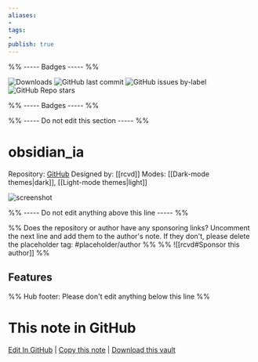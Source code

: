 ```yaml
---
aliases:
- 
tags: 
- 
publish: true
---
```


%% ----- Badges ----- %%

![Downloads](https://img.shields.io/badge/downloads-31475-573E7A?style=for-the-badge&logo=)
![GitHub last commit](https://img.shields.io/github/last-commit/rcvd/obsidian_ia?color=573E7A&label=last%20update&logo=github&style=for-the-badge)
![GitHub issues by-label](https://img.shields.io/github/issues/rcvd/obsidian_ia/help%20wanted?color=573E7A&logo=github&style=for-the-badge) 
![GitHub Repo stars](https://img.shields.io/github/stars/rcvd/obsidian_ia?color=573E7A&logo=github&style=for-the-badge)

%% ----- Badges ----- %%

%% ----- Do not edit this section ----- %%

# obsidian_ia

Repository: [GitHub](https://github.com/rcvd/obsidian_ia)
Designed by: [[rcvd]]
Modes: [[Dark-mode themes|dark]], [[Light-mode themes|light]]



![screenshot](https://github.com/rcvd/obsidian_ia/raw/HEAD/light.png)

%% ----- Do not edit anything above this line ----- %% 

%% Does the repository or author have any sponsoring links? Uncomment the next line and add them to the author's note. If they don't, please delete the placeholder tag: #placeholder/author %%
%% ![[rcvd#Sponsor this author]] %%


## Features



%% Hub footer: Please don't edit anything below this line %%

# This note in GitHub

<span class="git-footer">[Edit In GitHub](https://github.dev/obsidian-community/obsidian-hub/blob/main/02%20-%20Community%20Expansions/02.05%20All%20Community%20Expansions/Themes/obsidian_ia.md "git-hub-edit-note") | [Copy this note](https://raw.githubusercontent.com/obsidian-community/obsidian-hub/main/02%20-%20Community%20Expansions/02.05%20All%20Community%20Expansions/Themes/obsidian_ia.md "git-hub-copy-note") | [Download this vault](https://github.com/obsidian-community/obsidian-hub/archive/refs/heads/main.zip "git-hub-download-vault") </span>
